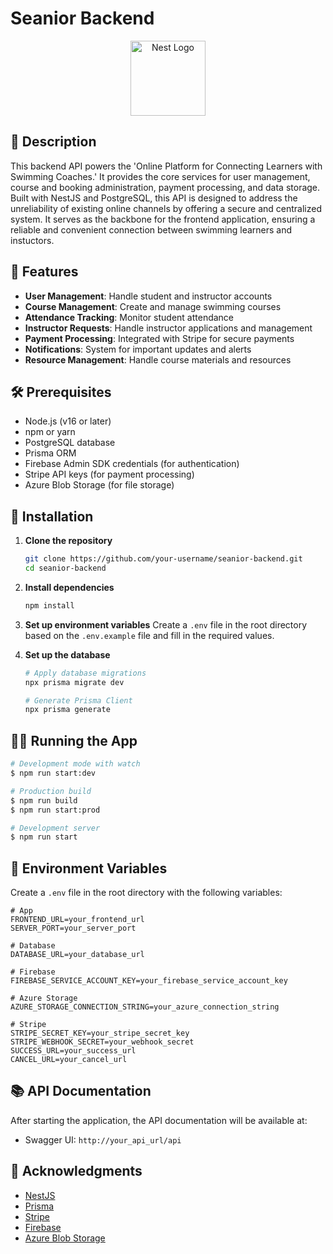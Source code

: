 # Seanior Backend

<p align="center">
  <a href="http://nestjs.com/" target="blank"><img src="https://nestjs.com/img/logo-small.svg" width="120" alt="Nest Logo" /></a>
</p>

## 📝 Description

This backend API powers the 'Online Platform for Connecting Learners with Swimming Coaches.' It provides the core services for user management, course and booking administration, payment processing, and data storage. Built with NestJS and PostgreSQL, this API is designed to address the unreliability of existing online channels by offering a secure and centralized system. It serves as the backbone for the frontend application, ensuring a reliable and convenient connection between swimming learners and instuctors.

## 🚀 Features

- **User Management**: Handle student and instructor accounts
- **Course Management**: Create and manage swimming courses
- **Attendance Tracking**: Monitor student attendance
- **Instructor Requests**: Handle instructor applications and management
- **Payment Processing**: Integrated with Stripe for secure payments
- **Notifications**: System for important updates and alerts
- **Resource Management**: Handle course materials and resources

## 🛠 Prerequisites

- Node.js (v16 or later)
- npm or yarn
- PostgreSQL database
- Prisma ORM
- Firebase Admin SDK credentials (for authentication)
- Stripe API keys (for payment processing)
- Azure Blob Storage (for file storage)

## 🚀 Installation

1. **Clone the repository**
   ```bash
   git clone https://github.com/your-username/seanior-backend.git
   cd seanior-backend
   ```

2. **Install dependencies**
   ```bash
   npm install
   ```

3. **Set up environment variables**
   Create a `.env` file in the root directory based on the `.env.example` file and fill in the required values.

4. **Set up the database**
   ```bash
   # Apply database migrations
   npx prisma migrate dev
   
   # Generate Prisma Client
   npx prisma generate
   ```

## 🏃‍♂️ Running the App

```bash
# Development mode with watch
$ npm run start:dev

# Production build
$ npm run build
$ npm run start:prod

# Development server
$ npm run start
```

## 🔧 Environment Variables

Create a `.env` file in the root directory with the following variables:

```env
# App
FRONTEND_URL=your_frontend_url
SERVER_PORT=your_server_port

# Database
DATABASE_URL=your_database_url

# Firebase
FIREBASE_SERVICE_ACCOUNT_KEY=your_firebase_service_account_key

# Azure Storage
AZURE_STORAGE_CONNECTION_STRING=your_azure_connection_string

# Stripe
STRIPE_SECRET_KEY=your_stripe_secret_key
STRIPE_WEBHOOK_SECRET=your_webhook_secret
SUCCESS_URL=your_success_url
CANCEL_URL=your_cancel_url
```

## 📚 API Documentation

After starting the application, the API documentation will be available at:
- Swagger UI: `http://your_api_url/api`

## 🙏 Acknowledgments

- [NestJS](https://nestjs.com/)
- [Prisma](https://www.prisma.io/)
- [Stripe](https://stripe.com/)
- [Firebase](https://firebase.google.com/)
- [Azure Blob Storage](https://azure.microsoft.com/en-us/services/storage/blobs/)
```
